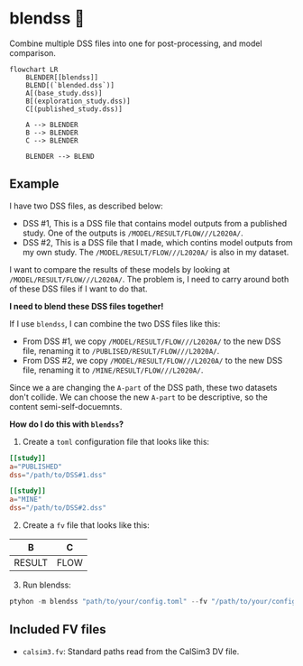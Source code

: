 # blendss 🍹

Combine multiple DSS files into one for post-processing, and model comparison.

```mermaid
flowchart LR
    BLENDER[[blendss]]
    BLEND[(`blended.dss`)]
    A[(base_study.dss)]
    B[(exploration_study.dss)]
    C[(published_study.dss)]

    A --> BLENDER
    B --> BLENDER
    C --> BLENDER

    BLENDER --> BLEND
```

## Example

I have two DSS files, as described below:

- DSS #1, This is a DSS file that contains model outputs from a published study. One of the outputs is `/MODEL/RESULT/FLOW///L2020A/`.
- DSS #2, This is a DSS file that I made, which contins model outputs from my own study. The `/MODEL/RESULT/FLOW///L2020A/` is also in my dataset.

I want to compare the results of these models by looking at `/MODEL/RESULT/FLOW///L2020A/`. The problem is, I need to carry around both of these DSS files if I want to do that. 

__I need to blend these DSS files together!__

If I use `blendss`, I can combine the two DSS files like this:

- From DSS #1, we copy `/MODEL/RESULT/FLOW///L2020A/` to the new DSS file, renaming it to `/PUBLISED/RESULT/FLOW///L2020A/`.
- From DSS #2, we copy `/MODEL/RESULT/FLOW///L2020A/` to the new DSS file, renaming it to `/MINE/RESULT/FLOW///L2020A/`.

Since we a are changing the `A-part` of the DSS path, these two datasets don't collide. We can choose the new `A-part` to be descriptive, so the content semi-self-docuemnts.

__How do I do this with `blendss`?__

1. Create a `toml` configuration file that looks like this:

```toml
[[study]]
a="PUBLISHED"
dss="/path/to/DSS#1.dss"

[[study]]
a="MINE"
dss="/path/to/DSS#2.dss"
```

2. Create a `fv` file that looks like this:

|B     |C   |
|-     |   -|
|RESULT|FLOW|

3. Run blendss:

```powershell
ptyhon -m blendss "path/to/your/config.toml" --fv "/path/to/your/config.fv"
```

## Included FV files

- `calsim3.fv`: Standard paths read from the CalSim3 DV file.
